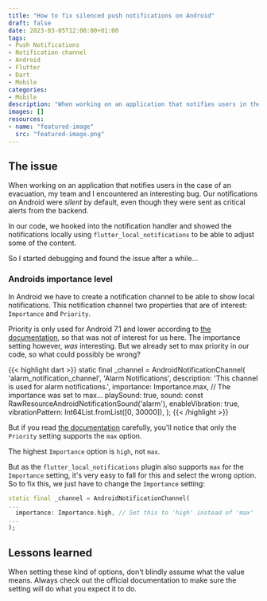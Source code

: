 ```yaml
---
title: "How to fix silenced push notifications on Android"
draft: false
date: 2023-03-05T12:00:00+01:00
tags: 
- Push Notifications
- Notification channel
- Android
- Flutter
- Dart
- Mobile
categories:
- Mobile
description: "When working on an application that notifies users in the case of an evacuation, my team and I encountered an interesting bug. Other developers are probably going to run into the same issue, so here's how to fix it."
images: []
resources:
- name: "featured-image"
  src: "featured-image.png"
---
```


<!--more-->

## The issue

When working on an application that notifies users in the case of an evacuation, my team and I encountered an interesting bug. Our notifications on Android were *silent* by default, even though they were sent as critical alerts from the backend.

In our code, we hooked into the notification handler and showed the notifications locally using `flutter_local_notifications` to be able to adjust some of the content.

So I started debugging and found the issue after a while...

### Androids importance level

In Android we have to create a notification channel to be able to show local notifications. This notification channel two properties that are of interest: `Importance` and `Priority`.

Priority is only used for Android 7.1 and lower according to [the documentation](https://developer.android.com/develop/ui/views/notifications/channels#importance), so that was not of interest for us here. The importance setting however, *was* interesting. But we already set to max priority in our code, so what could possibly be wrong?

{{< highlight dart >}}
static final _channel = AndroidNotificationChannel(
  'alarm_notification_channel',
  'Alarm Notifications',
  description: 'This channel is used for alarm notifications.',
  importance: Importance.max, // The importance was set to max...
  playSound: true,
  sound: const RawResourceAndroidNotificationSound('alarm'),
  enableVibration: true,
  vibrationPattern: Int64List.fromList([0, 30000]),
);
{{< /highlight >}}

But if you read [the documentation](https://developer.android.com/develop/ui/views/notifications/channels#importance) carefully, you'll notice that only the `Priority` setting supports the `max` option.

The highest `Importance` option is `high`, not `max`. 

But as the `flutter_local_notifications` plugin also supports `max` for the `Importance` setting, it's very easy to fall for this and select the wrong option. So to fix this, we just have to change the `Importance` setting:

```dart
static final _channel = AndroidNotificationChannel(
...
  importance: Importance.high, // Set this to 'high' instead of 'max'
...
);
```

<!-- ![Android importance vs priority](../assets/android-importance-level.png) -->

## Lessons learned

When setting these kind of options, don't blindly assume what the value means. Always check out the official documentation to make sure the setting will do what you expect it to do.
